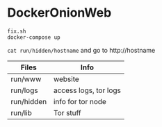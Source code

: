# DockerOnionWeb


```
fix.sh
docker-compose up
```

```cat run/hidden/hostname```
and go to http://hostname

|Files|Info|
|---|---|
|run/www | website|
|run/logs | access logs, tor logs|
|run/hidden | info for tor node|
|run/lib| Tor stuff|
